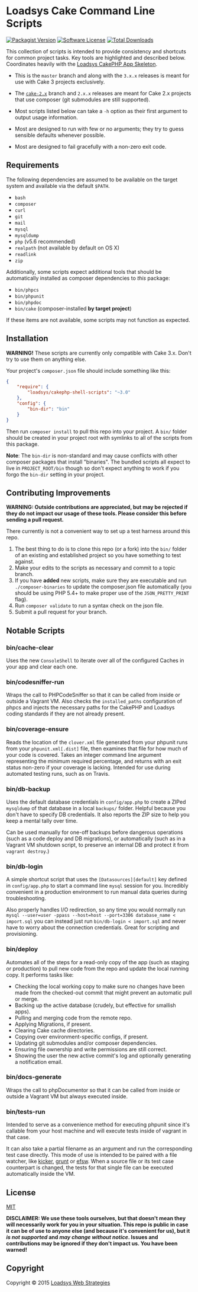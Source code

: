 # Loadsys Cake Command Line Scripts

[![Packagist Version](https://img.shields.io/packagist/v/loadsys/cakephp-shell-scripts.svg?style=flat-square)](https://packagist.org/packages/loadsys/cakephp-shell-scripts)
[![Software License](https://img.shields.io/badge/license-MIT-brightgreen.svg?style=flat-square)](LICENSE.md)
[![Total Downloads](https://img.shields.io/packagist/dt/loadsys/cakephp-shell-scripts.svg?style=flat-square)](https://packagist.org/packages/loadsys/cakephp-shell-scripts)

This collection of scripts is intended to provide consistency and shortcuts for common project tasks. Key tools are highlighted and described below. Coordinates heavily with the [Loadsys CakePHP App Skeleton](https://github.com/loadsys/CakePHP-Skeleton).

* This is the `master` branch and along with the `3.x.x` releases is meant for use with Cake 3 projects exclusively.
* The [`cake-2.x`](https://github.com/loadsys/CakePHP-Shell-Scripts/tree/cake-2.x) branch and `2.x.x` releases are meant for Cake 2.x projects that use composer (git submodules are still supported).


* Most scripts listed below can take a `-h` option as their first argument to output usage information.
* Most are designed to run with few or no arguments; they try to guess sensible defaults whenever possible.
* Most are designed to fail gracefully with a non-zero exit code.


## Requirements

The following dependencies are assumed to be available on the target system and available via the default `$PATH`.

* `bash`
* `composer`
* `curl`
* `git`
* `mail`
* `mysql`
* `mysqldump`
* `php` (v5.6 recommended)
* `realpath` (not available by default on OS X)
* `readlink`
* `zip`

Additionally, some scripts expect additional tools that should be automatically installed as composer dependencies to _this_ package:

* `bin/phpcs`
* `bin/phpunit`
* `bin/phpdoc`
* `bin/cake` (composer-installed **by target project**)

If these items are not available, some scripts may not function as expected.


## Installation

**WARNING!** These scripts are currently only compatible with Cake 3.x. Don't try to use them on anything else.

Your project's `composer.json` file should include something like this:

```json
{
	"require": {
		"loadsys/cakephp-shell-scripts": "~3.0"
	},
	"config": {
		"bin-dir": "bin"
	}
}
```

Then run `composer install` to pull this repo into your project. A `bin/` folder should be created in your project root with symlinks to all of the scripts from this package.

**Note**: The `bin-dir` is non-standard and may cause conflicts with other composer packages that install "binaries". The bundled scripts all expect to live in `PROJECT_ROOT/bin` though so don't expect anything to work if you forgo the `bin-dir` setting in your project.


## Contributing Improvements

**WARNING: Outside contributions are appreciated, but may be rejected if they do not impact our usage of these tools. Please consider this before sending a pull request.**

There currently is not a convenient way to set up a test harness around this repo.

1. The best thing to do is to clone this repo (or a fork) into the `bin/` folder of an existing and established project so you have something to test against.
1. Make your edits to the scripts as necessary and commit to a topic branch.
1. If you have **added** new scripts, make sure they are executable and run `./composer-binaries` to update the composer.json file automatically (you should be using PHP 5.4+ to make proper use of the `JSON_PRETTY_PRINT` flag).
1. Run `composer validate` to run a syntax check on the json file.
1. Submit a pull request for your branch.


## Notable Scripts


### bin/cache-clear

Uses the new `ConsoleShell` to iterate over all of the configured Caches in your app and clear each one.


### bin/codesniffer-run

Wraps the call to PHPCodeSniffer so that it can be called from inside or outside a Vagrant VM. Also checks the `installed_paths` configuration of phpcs and injects the necessary paths for the CakePHP and Loadsys coding standards if they are not already present.


### bin/coverage-ensure

Reads the location of the `clover.xml` file generated from your phpunit runs from your `phpunit.xml[.dist]` file, then examines that file for how much of your code is covered. Takes an integer command line argument representing the minimum required percentage, and returns with an exit status non-zero if your coverage is lacking. Intended for use during automated testing runs, such as on Travis.


### bin/db-backup

Uses the default database credentials in `config/app.php` to create a ZIPed `mysqldump` of that database in a local `backups/` folder. Helpful because you don't have to specify DB credentials. It also reports the ZIP size to help you keep a mental tally over time.

Can be used manually for one-off backups before dangerous operations (such as a code deploy and DB migrations), or automatically (such as in a Vagrant VM shutdown script, to preserve an internal DB and protect it from `vagrant destroy`.)


### bin/db-login

A simple shortcut script that uses the `[Datasources][default]` key defined in `config/app.php` to start a command line `mysql` session for you. Incredibly convenient in a production environment to run manual data queries during troubleshooting.

Also properly handles I/O redirection, so any time you would normally run `mysql --user=user -ppass --host=host --port=3306 database_name < import.sql` you can instead just run `bin/db-login < import.sql` and never have to worry about the connection credentials. Great for scripting and provisioning.


### bin/deploy

Automates all of the steps for a read-only copy of the app (such as staging or production) to pull new code from the repo and update the local running copy. It performs tasks like:

* Checking the local working copy to make sure no changes have been made from the checked-out commit that might prevent an automatic pull or merge.
* Backing up the active database (crudely, but effective for smallish apps).
* Pulling and merging code from the remote repo.
* Applying Migrations, if present.
* Clearing Cake cache directories.
* Copying over environment-specific configs, if present.
* Updating git submodules and/or composer dependencies.
* Ensuring file ownership and write permissions are still correct.
* Showing the user the new active commit's log and optionally generating a notification email.


### bin/docs-generate

Wraps the call to phpDocumentor so that it can be called from inside or outside a Vagrant VM but always executed inside.


### bin/tests-run

Intended to serve as a convenience method for executing phpunit since it's callable from your host machine and will execute tests inside of vagrant in that case.

It can also take a partial filename as an argument and run the corresponding test case directly. This mode of use is intended to be paired with a file watcher, like [kicker](https://github.com/alloy/kicker), [grunt](http://gruntjs.com/) or [efsw](https://bitbucket.org/SpartanJ/efsw). When a source file or its test case counterpart is changed, the tests for that single file can be executed automatically inside the VM.


## License

[MIT](LICENSE.md)

**DISCLAIMER: We use these tools ourselves, but that doesn't mean they will necessarily work for you in your situation. This repo is public in case it can be of use to anyone else (and because it's convenient for us), but it _is not supported_ and _may change without notice_. Issues and contributions may be ignored if they don't impact us. You have been warned!**


## Copyright

Copyright &copy; 2015 [Loadsys Web Strategies](http://loadsys.com)
